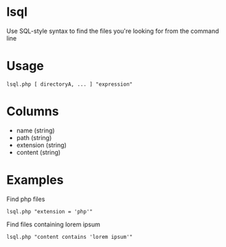 lsql
====

Use SQL-style syntax to find the files you're looking for from the command line


Usage
=====
```Shell
lsql.php [ directoryA, ... ] "expression"
```

Columns
=======
- name (string)
- path (string)
- extension (string)
- content (string)

Examples
========

Find php files
```Shell
lsql.php "extension = 'php'"
```

Find files containing lorem ipsum
```Shell
lsql.php "content contains 'lorem ipsum'"
```
